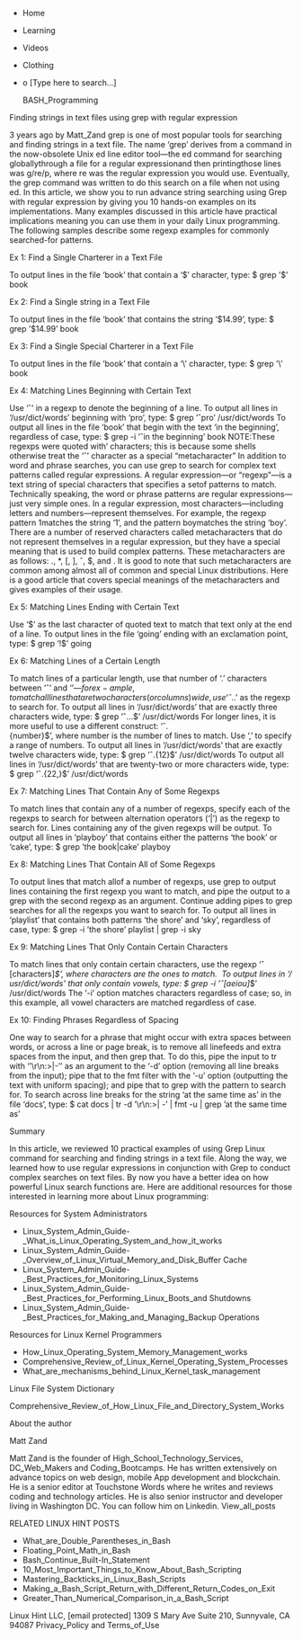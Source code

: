 





















































* Home
* Learning
* Videos
* Clothing
*
  o [Type here to search...]


   BASH_Programming


Finding strings in text files using grep with regular expression

3 years ago
by Matt_Zand
grep is one of most popular tools for searching and finding strings in a text
file. The name ‘grep’ derives from a command in the now-obsolete Unix ed line
editor tool—the ed command for searching globallythrough a file for a regular
expressionand then printingthose lines was g/re/p, where re was the regular
expression you would use. Eventually, the grep command was written to do this
search on a file when not using ed.
In this article, we show you to run advance string searching using Grep with
regular expression by giving you 10 hands-on examples on its implementations.
Many examples discussed in this article have practical implications meaning you
can use them in your daily Linux programming. The following samples describe
some regexp examples for commonly searched-for patterns.

Ex 1: Find a Single Charterer in a Text File

To output lines in the file ‘book’ that contain a ‘$’ character, type:
$ grep ’\$’ book

Ex 2: Find a Single string in a Text File

To output lines in the file ‘book’ that contains the string ‘$14.99’, type:
$ grep ’\$14\.99’ book

Ex 3: Find a Single Special Charterer in a Text File

To output lines in the file ‘book’ that contain a ‘\’ character, type:
$ grep ’\\’ book

Ex 4: Matching Lines Beginning with Certain Text

Use ‘ˆ’ in a regexp to denote the beginning of a line.
To output all lines in ‘/usr/dict/words’ beginning with ‘pro’, type:
$ grep ’ˆpro’ /usr/dict/words
To output all lines in the file ‘book’ that begin with the text ‘in the
beginning’, regardless of case, type:
$ grep -i ’ˆin the beginning’ book
NOTE:These regexps were quoted with’ characters; this is because some shells
otherwise treat the ‘ˆ’ character as a special “metacharacter”
In addition to word and phrase searches, you can use grep to search for complex
text patterns called regular expressions. A regular expression—or “regexp”—is a
text string of special characters that specifies a setof patterns to match.
Technically speaking, the word or phrase patterns are regular expressions—just
very simple ones. In a regular expression, most characters—including letters
and numbers—represent themselves. For example, the regexp pattern 1matches the
string ‘1’, and the pattern boymatches the string ‘boy’.
There are a number of reserved characters called metacharacters that do not
represent themselves in a regular expression, but they have a special meaning
that is used to build complex patterns. These metacharacters are as follows: .,
*, [, ], ˆ, $, and \. It is good to note that such metacharacters are common
among almost all of common and special Linux distributions. Here is a good
article that covers special meanings of the metacharacters and gives examples
of their usage.

Ex 5: Matching Lines Ending with Certain Text

Use ‘$’ as the last character of quoted text to match that text only at the end
of a line. To output lines in the file ‘going’ ending with an exclamation
point, type:
$ grep ’!$’ going

Ex 6: Matching Lines of a Certain Length

To match lines of a particular length, use that number of ‘.’ characters
between ‘ˆ’ and ‘$’—for ex- ample, to match all lines that are two characters
(or columns) wide, use ‘ˆ..$’ as the regexp to search for.
To output all lines in ‘/usr/dict/words’ that are exactly three characters
wide, type:
$ grep ’ˆ...$’ /usr/dict/words
For longer lines, it is more useful to use a different construct: ‘ˆ.\
{number\}$’, where number is the number of lines to match. Use ‘,’ to specify a
range of numbers.
To output all lines in ‘/usr/dict/words’ that are exactly twelve characters
wide, type:
$ grep ’ˆ.\{12\}$’ /usr/dict/words
To output all lines in ‘/usr/dict/words’ that are twenty-two or more characters
wide, type:
$ grep ’ˆ.\{22,\}$’ /usr/dict/words

Ex 7: Matching Lines That Contain Any of Some Regexps

To match lines that contain any of a number of regexps, specify each of the
regexps to search for between alternation operators (‘\|’) as the regexp to
search for. Lines containing any of the given regexps will be output.
To output all lines in ‘playboy’ that contains either the patterns ‘the book’
or ‘cake’, type:
$ grep ’the book\|cake’ playboy

Ex 8: Matching Lines That Contain All of Some Regexps

To output lines that match allof a number of regexps, use grep to output lines
containing the first regexp you want to match, and pipe the output to a grep
with the second regexp as an argument. Continue adding pipes to grep searches
for all the regexps you want to search for.
To output all lines in ‘playlist’ that contains both patterns ‘the shore’ and
‘sky’, regardless of case, type:
$ grep -i ’the shore’ playlist | grep -i sky

Ex 9: Matching Lines That Only Contain Certain Characters

To match lines that only contain certain characters, use the regexp ‘ˆ
[characters]*$’, where characters are the ones to match.  To output lines in ‘/
usr/dict/words’ that only contain vowels, type:
$ grep -i ’ˆ[aeiou]*$’ /usr/dict/words
The ‘-i’ option matches characters regardless of case; so, in this example, all
vowel characters are matched regardless of case.

Ex 10: Finding Phrases Regardless of Spacing

One way to search for a phrase that might occur with extra spaces between
words, or across a line or page break, is to remove all linefeeds and extra
spaces from the input, and then grep that. To do this, pipe the input to tr
with ‘’\r\n:\>\|-’’ as an argument to the ‘-d’ option (removing all line breaks
from the input); pipe that to the fmt filter with the ‘-u’ option (outputting
the text with uniform spacing); and pipe that to grep with the pattern to
search for.
To search across line breaks for the string ‘at the same time as’ in the file
‘docs’, type:
$ cat docs | tr -d ’\r\n:\>\|
-’ | fmt -u | grep ’at the same time as’

Summary

In this article, we reviewed 10 practical examples of using Grep Linux command
for searching and finding strings in a text file. Along the way, we learned how
to use regular expressions in conjunction with Grep to conduct complex searches
on text files. By now you have a better idea on how powerful Linux search
functions are.
Here are additional resources for those interested in learning more about Linux
programming:

Resources for System Administrators


* Linux_System_Admin_Guide-_What_is_Linux_Operating_System_and_how_it_works
* Linux_System_Admin_Guide-_Overview_of_Linux_Virtual_Memory_and_Disk_Buffer
  Cache
* Linux_System_Admin_Guide-_Best_Practices_for_Monitoring_Linux_Systems
* Linux_System_Admin_Guide-_Best_Practices_for_Performing_Linux_Boots_and
  Shutdowns
* Linux_System_Admin_Guide-_Best_Practices_for_Making_and_Managing_Backup
  Operations


Resources for Linux Kernel Programmers


* How_Linux_Operating_System_Memory_Management_works
* Comprehensive_Review_of_Linux_Kernel_Operating_System_Processes
* What_are_mechanisms_behind_Linux_Kernel_task_management


Linux File System Dictionary

Comprehensive_Review_of_How_Linux_File_and_Directory_System_Works


About the author


Matt Zand

Matt Zand is the founder of High_School_Technology_Services, DC_Web_Makers and
Coding_Bootcamps. He has written extensively on advance topics on web design,
mobile App development and blockchain. He is a senior editor at Touchstone
Words where he writes and reviews coding and technology articles. He is also
senior instructor and developer living in Washington DC. You can follow him on
Linkedin.
View_all_posts

RELATED LINUX HINT POSTS


* What_are_Double_Parentheses_in_Bash
* Floating_Point_Math_in_Bash
* Bash_Continue_Built-In_Statement
* 10_Most_Important_Things_to_Know_About_Bash_Scripting
* Mastering_Backticks_in_Linux_Bash_Scripts
* Making_a_Bash_Script_Return_with_Different_Return_Codes_on_Exit
* Greater_Than_Numerical_Comparison_in_a_Bash_Script

Linux Hint LLC, [email protected]
1309 S Mary Ave Suite 210, Sunnyvale, CA 94087
 Privacy_Policy and Terms_of_Use
